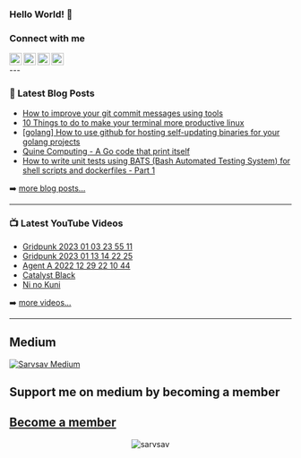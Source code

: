 ### Hello World! 👋

### Connect with me
<a href="https://www.instagram.com/codingtherightway/">
  <img align="left" alt="CodingTheRightWay's Instagram" width="22px" src="https://raw.githubusercontent.com/hussainweb/hussainweb/main/icons/instagram.png" />
</a>
<a href="https://twitter.com/sarvsav">
  <img align="left" alt="Sarvsav | Twitter" width="22px" src="https://img.icons8.com/color/48/000000/twitter.png" />
</a>
<a href="https://www.linkedin.com/in/sarvsav/">
  <img align="left" alt="Sarvsav's LinkedIN" width="22px" src="https://img.icons8.com/color/48/000000/linkedin.png" />
</a>
<a href="https://medium.com/@sarvsav">
  <img width="22px" src="https://img.icons8.com/sf-regular/48/medium-logo.png" />
</a>
<br />
---

### 📕 Latest Blog Posts

<!-- BLOG-POST-LIST:START -->
- [How to improve your git commit messages using tools](http://www.codingtherightway.com/2023/03/how-to-improve-your-git-commit-messages.html)
- [10 Things to do to make your terminal more productive linux](http://www.codingtherightway.com/2023/03/10-things-to-do-to-make-your-terminal.html)
- [[golang] How to use github for hosting self-updating binaries for your golang projects](http://www.codingtherightway.com/2023/01/golang-how-to-use-github-for-hosting.html)
- [Quine Computing - A Go code that print itself](http://www.codingtherightway.com/2022/09/quine-computing-go-code-that-print.html)
- [How to write unit tests using BATS &lpar;Bash Automated Testing System&rpar; for shell scripts and dockerfiles - Part 1](http://www.codingtherightway.com/2022/03/how-to-write-unit-tests-using-bats-bash.html)
<!-- BLOG-POST-LIST:END -->

➡️ [more blog posts...](http://www.codingtherightway.com/)

---
### 📺 Latest YouTube Videos

<!-- YOUTUBE:START -->
- [Gridpunk 2023 01 03 23 55 11](https://www.youtube.com/watch?v=qfMZ0awzf9M)
- [Gridpunk 2023 01 13 14 22 25](https://www.youtube.com/watch?v=xflm7b2cLv0)
- [Agent A 2022 12 29 22 10 44](https://www.youtube.com/watch?v=4C2ax15pM1g)
- [Catalyst Black](https://www.youtube.com/watch?v=3vZjUQ-0pCY)
- [Ni no Kuni](https://www.youtube.com/watch?v=9R8_CoGzs8U)
<!-- YOUTUBE:END -->

➡️ [more videos...](https://www.youtube.com/c/Cyberbitgame2D)

---
## Medium

[![Sarvsav Medium](https://github-readme-medium.vercel.app/?username=sarvsav&limit=1)](https://medium.com/@sarvsav)

## Support me on medium by becoming a member
[Become a member](https://medium.com/@sarvsav/membership)
---

<p align="center"> 
  <img src="https://github-readme-stats.vercel.app/api?username=sarvsav&show_icons=true&theme=discord_old_blurple" alt="sarvsav" />
</p>

<!--
**sarvsav/sarvsav** is a ✨ _special_ ✨ repository because its `README.md` (this file) appears on your GitHub profile.

Here are some ideas to get you started:

- 🔭 I’m currently working on ...
- 🌱 I’m currently learning ...
- 👯 I’m looking to collaborate on ...
- 🤔 I’m looking for help with ...
- 💬 Ask me about ...
- 📫 How to reach me: ...
- 😄 Pronouns: ...
- ⚡ Fun fact: ...
-->

[website]: http://www.codingtherightway.com/

